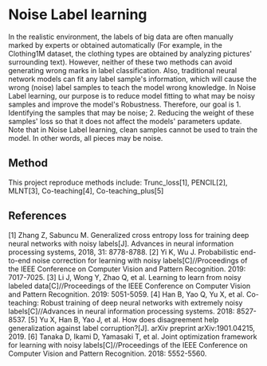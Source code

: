 # Noise Label learning

In the realistic environment, the labels of big data are often manually marked by experts or obtained automatically 
(For example, in the Clothing1M dataset, the clothing types are obtained by analyzing pictures' surrounding text). 
However, neither of these two methods can avoid generating wrong marks in label classification. Also, traditional 
neural network models can fit any label sample's information, which will cause the wrong (noise) label samples to
teach the model wrong knowledge. In Noise Label learning, our purpose is to reduce model fitting to what may be 
noisy samples and improve the model's Robustness. Therefore, our goal is 1. Identifying the samples that may be 
noise; 2. Reducing the weight of these samples' loss so that it does not affect the models' parameters update. 
Note that in Noise Label learning, clean samples cannot be used to train the model. In other words, all pieces
may be noise.

## Method
This project reproduce methods include: Trunc_loss[1], PENCIL[2], MLNT[3], Co-teaching[4], Co-teaching_plus[5]

## References
[1] Zhang Z, Sabuncu M. Generalized cross entropy loss for training deep neural networks with noisy labels[J]. Advances in neural information processing systems, 2018, 31: 8778-8788.
[2] Yi K, Wu J. Probabilistic end-to-end noise correction for learning with noisy labels[C]//Proceedings of the IEEE Conference on Computer Vision and Pattern Recognition. 2019: 7017-7025.
[3] Li J, Wong Y, Zhao Q, et al. Learning to learn from noisy labeled data[C]//Proceedings of the IEEE Conference on Computer Vision and Pattern Recognition. 2019: 5051-5059.
[4] Han B, Yao Q, Yu X, et al. Co-teaching: Robust training of deep neural networks with extremely noisy labels[C]//Advances in neural information processing systems. 2018: 8527-8537.
[5] Yu X, Han B, Yao J, et al. How does disagreement help generalization against label corruption?[J]. arXiv preprint arXiv:1901.04215, 2019.
[6] Tanaka D, Ikami D, Yamasaki T, et al. Joint optimization framework for learning with noisy labels[C]//Proceedings of the IEEE Conference on Computer Vision and Pattern Recognition. 2018: 5552-5560.

